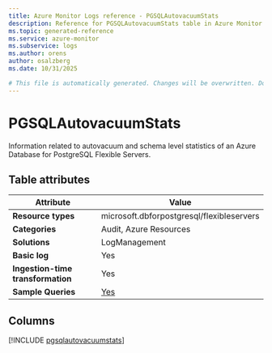 ```yaml
---
title: Azure Monitor Logs reference - PGSQLAutovacuumStats
description: Reference for PGSQLAutovacuumStats table in Azure Monitor Logs.
ms.topic: generated-reference
ms.service: azure-monitor
ms.subservice: logs
ms.author: orens
author: osalzberg
ms.date: 10/31/2025

# This file is automatically generated. Changes will be overwritten. Do not change this file directly.
---
```


# PGSQLAutovacuumStats

Information related to autovacuum and schema level statistics of an Azure Database for PostgreSQL Flexible Servers.


## Table attributes

|Attribute|Value|
|---|---|
|**Resource types**|microsoft.dbforpostgresql/flexibleservers|
|**Categories**|Audit, Azure Resources|
|**Solutions**| LogManagement|
|**Basic log**|Yes|
|**Ingestion-time transformation**|Yes|
|**Sample Queries**|[Yes](/azure/azure-monitor/reference/queries/pgsqlautovacuumstats)|



## Columns
  
[!INCLUDE [pgsqlautovacuumstats](~/reusable-content/ce-skilling/azure/includes/azure-monitor/reference/tables/pgsqlautovacuumstats-include.md)]
